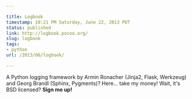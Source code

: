```yaml
---

title: Logbook
timestamp: 10:21 PM Saturday, June 22, 2013 PDT
status: published
link: http://logbook.pocoo.org/
slug: logbook
tags:
- python
url: /2013/06/logbook/

---
```


A Python logging framework by Armin Ronacher (Jinja2, Flask, Werkzeug) and Georg Brandl (Sphinx, Pygments)? Here... take my money! Wait, it's BSD licensed? **Sign me up!**

